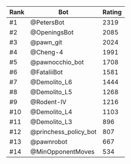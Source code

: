 Rank|Bot|Rating
---|---|---
#1|@PetersBot|2319
#2|@OpeningsBot|2085
#3|@pawn_git|2024
#4|@Cheng-4|1991
#5|@pawnocchio_bot|1708
#6|@FataliiBot|1581
#7|@Demolito_L6|1444
#8|@Demolito_L5|1268
#9|@Rodent-IV|1216
#10|@Demolito_L4|1103
#11|@Demolito_L3|896
#12|@princhess_policy_bot|807
#13|@pawnrobot|667
#14|@MinOpponentMoves|534
